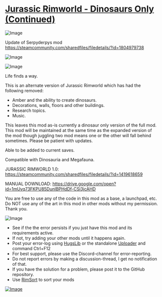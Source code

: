 # [Jurassic Rimworld - Dinosaurs Only (Continued)](https://steamcommunity.com/sharedfiles/filedetails/?id=2567491934)

![Image](https://i.imgur.com/buuPQel.png)

Update of Serpyderpys mod
https://steamcommunity.com/sharedfiles/filedetails/?id=1804979738

![Image](https://i.imgur.com/pufA0kM.png)
	
![Image](https://i.imgur.com/Z4GOv8H.png)

Life finds a way.

This is an alternate version of Jurassic Rimworld which has had the following removed:

- Amber and the ability to create dinosaurs.
- Decorations, walls, floors and other buildings.
- Research topics.
- Music.

This leaves this mod as-is currently a dinosaur only version of the full mod. This mod will be maintained at the same time as the expanded version of the mod though juggling two mod means one or the other will fall behind sometimes. Please be patient with updates.

Able to be added to current saves.

Compatible with Dinosauria and Megafauna.

JURASSIC RIMWORLD 1.0:
https://steamcommunity.com/sharedfiles/filedetails/?id=1419618659

MANUAL DOWNLOAD:
https://drive.google.com/open?id=1mUvq73FKPU85DunlBPHdDf-CSi3jcAHD

You are free to use any of the code in this mod as a base, a launchpad, etc.
Do NOT use any of the art in this mod in other mods without my permission. Thank you.

![Image](https://i.imgur.com/PwoNOj4.png)



-  See if the the error persists if you just have this mod and its requirements active.
-  If not, try adding your other mods until it happens again.
-  Post your error-log using [HugsLib](https://steamcommunity.com/workshop/filedetails/?id=818773962) or the standalone [Uploader](https://steamcommunity.com/sharedfiles/filedetails/?id=2873415404) and command Ctrl+F12
-  For best support, please use the Discord-channel for error-reporting.
-  Do not report errors by making a discussion-thread, I get no notification of that.
-  If you have the solution for a problem, please post it to the GitHub repository.
-  Use [RimSort](https://github.com/RimSort/RimSort/releases/latest) to sort your mods



[![Image](https://img.shields.io/github/v/release/emipa606/JurassicRimworldDinosaursOnly?label=latest%20version&style=plastic&color=9f1111&labelColor=black)](https://steamcommunity.com/sharedfiles/filedetails/changelog/2567491934)
